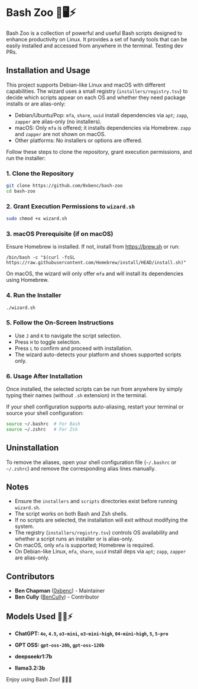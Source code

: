 # Bash Zoo 🐧🖥️⚡

Bash Zoo is a collection of powerful and useful Bash scripts designed to enhance productivity on Linux. It provides a set of handy tools that can be easily installed and accessed from anywhere in the terminal. Testing dev PRs.

## Installation and Usage

This project supports Debian-like Linux and macOS with different capabilities. The wizard uses a small registry (`installers/registry.tsv`) to decide which scripts appear on each OS and whether they need package installs or are alias-only:

- Debian/Ubuntu/Pop: `mfa`, `share`, `uuid` install dependencies via `apt`; `zapp`, `zapper` are alias-only (no installers).
- macOS: Only `mfa` is offered; it installs dependencies via Homebrew. `zapp` and `zapper` are not shown on macOS.
- Other platforms: No installers or options are offered.

Follow these steps to clone the repository, grant execution permissions, and run the installer:

### 1. Clone the Repository

```bash
git clone https://github.com/0xbenc/bash-zoo
cd bash-zoo
```

### 2. Grant Execution Permissions to `wizard.sh`&#x20;

```bash
sudo chmod +x wizard.sh
```

### 3. macOS Prerequisite (if on macOS)

Ensure Homebrew is installed. If not, install from https://brew.sh or run:

```
/bin/bash -c "$(curl -fsSL https://raw.githubusercontent.com/Homebrew/install/HEAD/install.sh)"
```

On macOS, the wizard will only offer `mfa` and will install its dependencies using Homebrew.

### 4. Run the Installer

```bash
./wizard.sh
```

### 5. Follow the On-Screen Instructions

- Use `J` and `K` to navigate the script selection.
- Press `H` to toggle selection.
- Press `L` to confirm and proceed with installation.
 - The wizard auto-detects your platform and shows supported scripts only.

### 6. Usage After Installation

Once installed, the selected scripts can be run from anywhere by simply typing their names (without `.sh` extension) in the terminal.

If your shell configuration supports auto-aliasing, restart your terminal or source your shell configuration:

```bash
source ~/.bashrc  # For Bash
source ~/.zshrc   # For Zsh
```

## Uninstallation

To remove the aliases, open your shell configuration file (`~/.bashrc` or `~/.zshrc`) and remove the corresponding alias lines manually.

## Notes

- Ensure the `installers` and `scripts` directories exist before running `wizard.sh`.
- The script works on both Bash and Zsh shells.
- If no scripts are selected, the installation will exit without modifying the system.
- The registry (`installers/registry.tsv`) controls OS availability and whether a script runs an installer or is alias-only.
- On macOS, only `mfa` is supported; Homebrew is required.
- On Debian-like Linux, `mfa`, `share`, `uuid` install deps via `apt`; `zapp`, `zapper` are alias-only.

## Contributors

- **Ben Chapman** ([0xbenc](https://github.com/0xbenc)) - Maintainer
- **Ben Cully** ([BenCully](https://github.com/BenCully)) - Contributor

## Models Used 🤖🧠⚡

- **ChatGPT: `4o`, `4.5`, `o3-mini`, `o3-mini-high`, `04-mini-high`, `5`, `5-pro`**

- **GPT OSS: `gpt-oss-20b`, `gpt-oss-120b`** 

- **deepseekr1:7b**

- **llama3.2:3b**

Enjoy using Bash Zoo! 🐧🎉🔥
